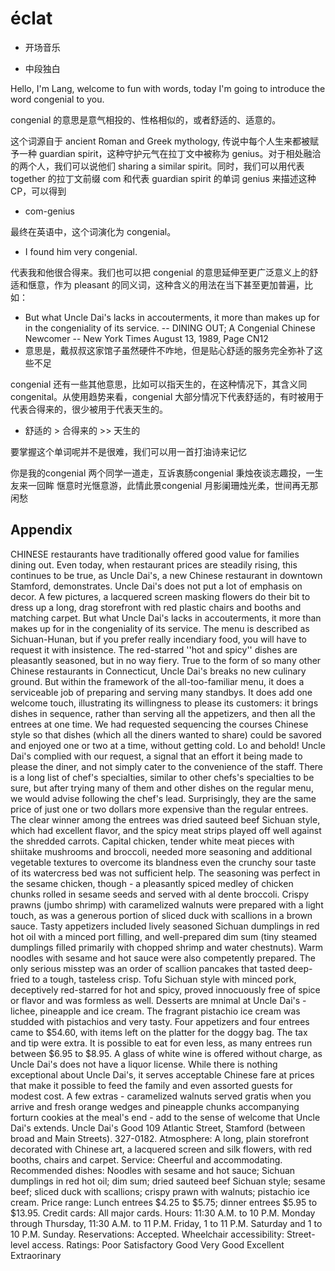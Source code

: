 # éclat

- 开场音乐

- 中段独白

Hello, I'm Lang, welcome to fun with words, today I'm going to introduce the word congenial to you.

congenial 的意思是意气相投的、性格相似的，或者舒适的、适意的。

这个词源自于 ancient Roman and Greek mythology, 传说中每个人生来都被赋予一种 guardian spirit，这种守护元气在拉丁文中被称为 genius。对于相处融洽的两个人，我们可以说他们 sharing a similar spirit。同时，我们可以用代表 together 的拉丁文前缀 com 和代表 guardian spirit 的单词 genius 来描述这种 CP，可以得到

- com-genius

最终在英语中，这个词演化为 congenial。

- I found him very congenial.

代表我和他很合得来。我们也可以把 congenial 的意思延伸至更广泛意义上的舒适和惬意，作为 pleasant 的同义词，这种含义的用法在当下甚至更加普遍，比如：

- But what Uncle Dai's lacks in accouterments, it more than makes up for in the congeniality of its service. -- DINING OUT; A Congenial Chinese Newcomer -- New York Times August 13, 1989, Page CN12
- 意思是，戴叔叔这家馆子虽然硬件不咋地，但是贴心舒适的服务完全弥补了这些不足

congenial 还有一些其他意思，比如可以指天生的，在这种情况下，其含义同 congenital。从使用趋势来看，congenial 大部分情况下代表舒适的，有时被用于代表合得来的，很少被用于代表天生的。

- 舒适的 > 合得来的 >> 天生的

要掌握这个单词呢并不是很难，我们可以用一首打油诗来记忆

你是我的congenial
两个同学一道走，互诉衷肠congenial
秉烛夜谈志趣投，一生友来一回眸
惬意时光惬意游，此情此景congenial
月影阑珊烛光柔，世间再无那闲愁

## Appendix

CHINESE restaurants have traditionally offered good value for families dining out. Even today, when restaurant prices are steadily rising, this continues to be true, as Uncle Dai's, a new Chinese restaurant in downtown Stamford, demonstrates. Uncle Dai's does not put a lot of emphasis on decor. A few pictures, a lacquered screen masking flowers do their bit to dress up a long, drag storefront with red plastic chairs and booths and matching carpet. But what Uncle Dai's lacks in accouterments, it more than makes up for in the congeniality of its service. The menu is described as Sichuan-Hunan, but if you prefer really incendiary food, you will have to request it with insistence. The red-starred ''hot and spicy'' dishes are pleasantly seasoned, but in no way fiery. True to the form of so many other Chinese restaurants in Connecticut, Uncle Dai's breaks no new culinary ground. But within the framework of the all-too-familiar menu, it does a serviceable job of preparing and serving many standbys. It does add one welcome touch, illustrating its willingness to please its customers: it brings dishes in sequence, rather than serving all the appetizers, and then all the entrees at one time. We had requested sequencing the courses Chinese style so that dishes (which all the diners wanted to share) could be savored and enjoyed one or two at a time, without getting cold. Lo and behold! Uncle Dai's complied with our request, a signal that an effort it being made to please the diner, and not simply cater to the convenience of the staff. There is a long list of chef's specialties, similar to other chefs's specialties to be sure, but after trying many of them and other dishes on the regular menu, we would advise following the chef's lead. Surprisingly, they are the same price of just one or two dollars more expensive than the regular entrees. The clear winner among the entrees was dried sauteed beef Sichuan style, which had excellent flavor, and the spicy meat strips played off well against the shredded carrots. Capital chicken, tender white meat pieces with shiitake mushrooms and broccoli, needed more seasoning and additional vegetable textures to overcome its blandness even the crunchy sour taste of its watercress bed was not sufficient help. The seasoning was perfect in the sesame chicken, though - a pleasantly spiced medley of chicken chunks rolled in sesame seeds and served with al dente broccoli. Crispy prawns (jumbo shrimp) with caramelized walnuts were prepared with a light touch, as was a generous portion of sliced duck with scallions in a brown sauce. Tasty appetizers included lively seasoned Sichuan dumplings in red hot oil with a minced port filling, and well-prepared dim sum (tiny steamed dumplings filled primarily with chopped shrimp and water chestnuts). Warm noodles with sesame and hot sauce were also competently prepared. The only serious misstep was an order of scallion pancakes that tasted deep-fried to a tough, tasteless crisp. Tofu Sichuan style with minced pork, deceptively red-starred for hot and spicy, proved innocuously free of spice or flavor and was formless as well. Desserts are mnimal at Uncle Dai's - lichee, pineapple and ice cream. The fragrant pistachio ice cream was studded with pistachios and very tasty. Four appetizers and four entrees came to $54.60, with items left on the platter for the doggy bag. The tax and tip were extra. It is possible to eat for even less, as many entrees run between $6.95 to $8.95. A glass of white wine is offered without charge, as Uncle Dai's does not have a liquor license. While there is nothing exceptional about Uncle Dai's, it serves acceptable Chinese fare at prices that make it possible to feed the family and even assorted guests for modest cost. A few extras - caramelized walnuts served gratis when you arrive and fresh orange wedges and pineapple chunks accompanying forturn cookies at the meal's end - add to the sense of welcome that Uncle Dai's extends. Uncle Dai's Good 109 Atlantic Street, Stamford (between broad and Main Streets). 327-0182. Atmosphere: A long, plain storefront decorated with Chinese art, a lacquered screen and silk flowers, with red booths, chairs and carpet. Service: Cheerful and accommodating. Recommended dishes: Noodles with sesame and hot sauce; Sichuan dumplings in red hot oil; dim sum; dried sauteed beef Sichuan style; sesame beef; sliced duck with scallions; crispy prawn with walnuts; pistachio ice cream. Price range: Lunch entrees $4.25 to $5.75; dinner entrees $5.95 to $13.95. Credit cards: All major cards. Hours: 11:30 A.M. to 10 P.M. Monday through Thursday, 11:30 A.M. to 11 P.M. Friday, 1 to 11 P.M. Saturday and 1 to 10 P.M. Sunday. Reservations: Accepted. Wheelchair accessibility: Street-level access. Ratings: Poor Satisfactory Good Very Good Excellent Extraorinary